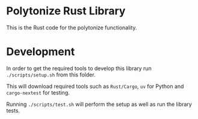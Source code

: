 # Polytonize Rust Library

This is the Rust code for the polytonize functionality.

# Development

In order to get the required tools to develop this library run `./scripts/setup.sh` from this folder.

This will download required tools such as `Rust/Cargo`, `uv` for Python and `cargo-nextest` for testing.

Running `./scripts/test.sh` will perform the setup as well as run the library tests.
